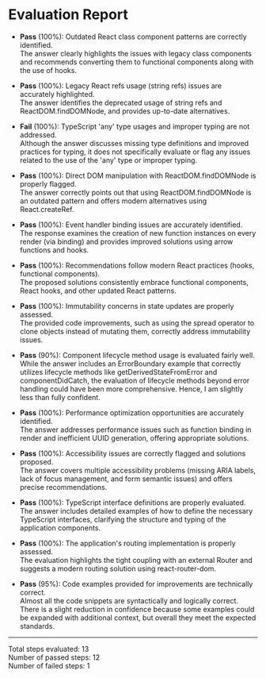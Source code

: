 # Evaluation Report

- **Pass** (100%): Outdated React class component patterns are correctly identified.  
  The answer clearly highlights the issues with legacy class components and recommends converting them to functional components along with the use of hooks.

- **Pass** (100%): Legacy React refs usage (string refs) issues are accurately highlighted.  
  The answer identifies the deprecated usage of string refs and ReactDOM.findDOMNode, and provides up-to-date alternatives.

- **Fail** (100%): TypeScript 'any' type usages and improper typing are not addressed.  
  Although the answer discusses missing type definitions and improved practices for typing, it does not specifically evaluate or flag any issues related to the use of the 'any' type or improper typing.

- **Pass** (100%): Direct DOM manipulation with ReactDOM.findDOMNode is properly flagged.  
  The answer correctly points out that using ReactDOM.findDOMNode is an outdated pattern and offers modern alternatives using React.createRef.

- **Pass** (100%): Event handler binding issues are accurately identified.  
  The response examines the creation of new function instances on every render (via binding) and provides improved solutions using arrow functions and hooks.

- **Pass** (100%): Recommendations follow modern React practices (hooks, functional components).  
  The proposed solutions consistently embrace functional components, React hooks, and other updated React patterns.

- **Pass** (100%): Immutability concerns in state updates are properly assessed.  
  The provided code improvements, such as using the spread operator to clone objects instead of mutating them, correctly address immutability issues.

- **Pass** (90%): Component lifecycle method usage is evaluated fairly well.  
  While the answer includes an ErrorBoundary example that correctly utilizes lifecycle methods like getDerivedStateFromError and componentDidCatch, the evaluation of lifecycle methods beyond error handling could have been more comprehensive. Hence, I am slightly less than fully confident.

- **Pass** (100%): Performance optimization opportunities are accurately identified.  
  The answer addresses performance issues such as function binding in render and inefficient UUID generation, offering appropriate solutions.

- **Pass** (100%): Accessibility issues are correctly flagged and solutions proposed.  
  The answer covers multiple accessibility problems (missing ARIA labels, lack of focus management, and form semantic issues) and offers precise recommendations.

- **Pass** (100%): TypeScript interface definitions are properly evaluated.  
  The answer includes detailed examples of how to define the necessary TypeScript interfaces, clarifying the structure and typing of the application components.

- **Pass** (100%): The application's routing implementation is properly assessed.  
  The evaluation highlights the tight coupling with an external Router and suggests a modern routing solution using react-router-dom.

- **Pass** (95%): Code examples provided for improvements are technically correct.  
  Almost all the code snippets are syntactically and logically correct. There is a slight reduction in confidence because some examples could be expanded with additional context, but overall they meet the expected standards.

---

Total steps evaluated: 13  
Number of passed steps: 12  
Number of failed steps: 1